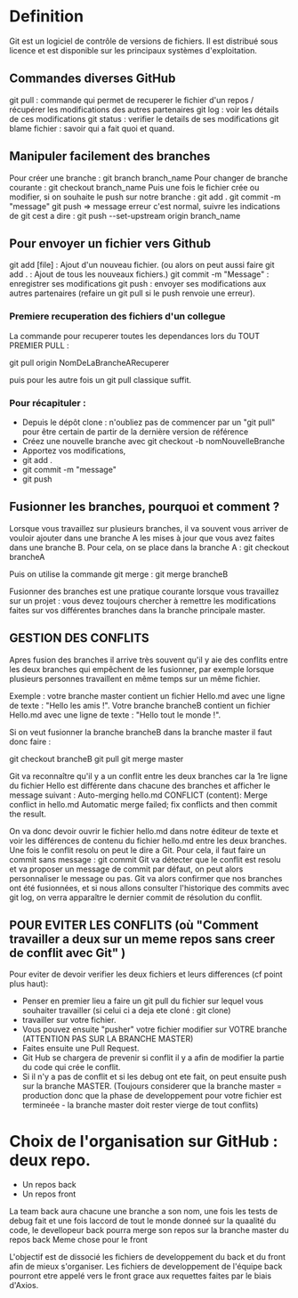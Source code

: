 # Definition 

Git est un logiciel de contrôle de versions de fichiers. Il est distribué sous licence et est disponible sur les principaux systèmes d'exploitation.

## Commandes diverses GitHub 

git pull : commande qui permet de recuperer le fichier d'un repos / récupérer les modifications des autres partenaires
git log : voir les détails de ces modifications 
git status : verifier le details de ses modifications 
git blame fichier : savoir qui a fait quoi et quand.

## Manipuler facilement des branches

Pour créer une branche : git branch branch_name
Pour changer de branche courante : git checkout branch_name
Puis une fois le fichier crée ou modifier, si on souhaite le push sur notre branche :
git add .
git commit -m "message"
git push => message erreur c'est normal, suivre les indications de git cest a dire :
git push --set-upstream origin branch_name

## Pour envoyer un fichier vers Github

git add [file] : Ajout d'un nouveau fichier. (ou alors on peut aussi faire git add . : Ajout de tous les nouveaux fichiers.)
git commit -m "Message" : enregistrer ses modifications
git push : envoyer ses modifications aux autres partenaires (refaire un git pull si le push renvoie une erreur).

### Premiere recuperation des fichiers d'un collegue 

La commande pour recuperer toutes les dependances lors du TOUT PREMIER PULL : 

git pull origin NomDeLaBrancheARecuperer

puis pour les autre fois un git pull classique suffit. 

### Pour récapituler :

- Depuis le dépôt clone : n'oubliez pas de commencer par un "git pull" pour être certain de partir de la dernière version de référence
- Créez une nouvelle branche avec git checkout -b nomNouvelleBranche
- Apportez vos modifications,
- git add .
- git commit -m "message"
- git push 

## Fusionner les branches, pourquoi et comment ?

Lorsque vous travaillez sur plusieurs branches, il va souvent vous arriver de vouloir ajouter dans une branche A les mises à jour que vous avez faites dans une branche B. 
Pour cela, on se place dans la branche A : git checkout brancheA

Puis on utilise la commande git merge : git merge brancheB

Fusionner des branches est une pratique courante lorsque vous travaillez sur un projet : vous devez toujours chercher à remettre les modifications faites sur vos différentes branches dans la branche principale master.  

## GESTION DES CONFLITS

Apres fusion des branches il arrive très souvent qu'il y aie des conflits entre les deux branches qui empêchent de les fusionner, par exemple lorsque plusieurs personnes travaillent en même temps sur un même fichier.

Exemple : votre branche master contient un fichier Hello.md avec une ligne de texte : "Hello les amis !". Votre branche brancheB contient un fichier Hello.md avec une ligne de texte : "Hello tout le monde !".

Si on veut fusionner la branche brancheB dans la branche master il faut donc faire :

git checkout brancheB
git pull
git merge master

Git va reconnaître qu'il y a un conflit entre les deux branches car la 1re ligne du fichier Hello est différente dans chacune des branches et afficher le message suivant : 
Auto-merging hello.md
CONFLICT (content): Merge conflict in hello.md
Automatic merge failed; fix conflicts and then commit the result.

On va donc devoir ouvrir le fichier hello.md dans notre éditeur de texte et voir les différences de contenu du fichier hello.md entre les deux branches. Une fois le conflit resolu on peut le dire a Git. Pour cela, il faut faire un commit sans message : git commit
Git va détecter que le conflit est resolu et va proposer un message de commit par défaut, on peut alors personnaliser le message ou pas. Git va alors confirmer que nos branches ont été fusionnées, et si nous allons consulter l'historique des commits avec git log, on verra apparaître le dernier commit de résolution du conflit. 

## POUR EVITER LES CONFLITS (où "Comment travailler a deux sur un meme repos sans creer de conflit avec Git" )

Pour eviter de devoir verifier les deux fichiers et leurs differences (cf point plus haut):

- Penser en premier lieu a faire un git pull du fichier sur lequel vous souhaiter travailler (si celui ci a deja ete cloné : git clone)
- travailler sur votre fichier. 
- Vous pouvez ensuite "pusher" votre fichier modifier sur VOTRE branche (ATTENTION PAS SUR LA BRANCHE MASTER)
- Faites ensuite une Pull Request. 
- Git Hub se chargera de prevenir si conflit il y a afin de modifier la partie du code qui crée le conflit. 
- Si il n'y a pas de conflit et si les debug ont ete fait, on peut ensuite push sur la branche MASTER. 
(Toujours considerer que la branche master = production donc que la phase de developpement pour votre fichier est termineée - la branche master doit rester vierge de tout conflits)


# Choix de l'organisation sur GitHub : deux repo.
  - Un repos back
  - Un repos front

La team back aura chacune une branche a son nom, une fois les tests de debug fait et une fois laccord de tout le monde donneé sur la quaalité du code, le devellopeur back pourra merge son repos sur la branche master du repos back
Meme chose pour le front

L'objectif est de dissocié les fichiers de developpement du back et du front afin de mieux s'organiser.
Les fichiers de developpement de l'équipe back pourront etre appelé vers le front grace aux requettes faites par le biais d'Axios. 
